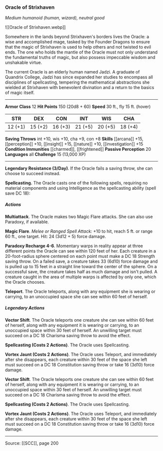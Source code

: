 ### Oracle of Strixhaven
_Medium humanoid (human, wizard), neutral good_

![[Oracle of Strixhaven.webp]]

Somewhere in the lands beyond Strixhaven's borders lives the Oracle: a wise and accomplished mage, tasked by the Founder Dragons to ensure that the magic of Strixhaven is used to help others and not twisted to evil ends. The one who holds the mantle of the Oracle must not only understand the fundamental truths of magic, but also possess impeccable wisdom and unshakable virtue.

The current Oracle is an elderly human named Jadzi. A graduate of Quandrix College, Jadzi has since expanded her studies to encompass all disciplines of spellcasting, tempering the mathematical abstractions she wielded at Strixhaven with benevolent divination and a return to the basics of magic itself.




---

**Armor Class** 12
**Hit Points** 150 (20d8 + 60)
**Speed** 30 ft., fly 15 ft. (hover)

| STR     | DEX     | CON     | INT     | WIS     | CHA     |
|---------|---------|---------|---------|---------|---------|
| 12 (+1) | 15 (+2) | 16 (+3) | 21 (+5) | 20 (+5) | 18 (+4) |

**Saving Throws** int +10, wis +10, cha +9, con +8
**Skills** [[arcana]] +15, [[perception]] +10, [[insight]] +15, [[nature]] +10, [[investigation]] +15
**Condition Immunities** [[charmed]], [[frightened]]
**Passive Perception** 20
**Languages** all
**Challenge** 15 (13,000 XP)

---

**Legendary Resistance (3/Day)**. If the Oracle fails a saving throw, she can choose to succeed instead.

**Spellcasting.** The Oracle casts one of the following spells, requiring no material components and using Intelligence as the spellcasting ability (spell save DC 18):

##### Actions
**Multiattack**. The Oracle makes two Magic Flare attacks. She can also use Paradoxy, if available.

**Magic Flare**. _Melee or Ranged Spell Attack:_ +10 to hit, reach 5 ft. or range 60 ft., one target. Hit: 24 (3d12 + 5) force damage.

**Paradoxy Recharge 4-6**. Momentary warps in reality appear at three different points the Oracle can see within 120 feet of her. Each creature in a 20-foot-radius sphere centered on each point must make a DC 18 Strength saving throw. On a failed save, a creature takes 33 (6d10) force damage and is pulled up to 15 feet in a straight line toward the center of the sphere. On a successful save, the creature takes half as much damage and isn't pulled. A creature caught in the area of multiple warps is affected by only one, which the Oracle chooses.

**Teleport**. The Oracle teleports, along with any equipment she is wearing or carrying, to an unoccupied space she can see within 60 feet of herself.

##### Legendary Actions
**Vector Shift**. The Oracle teleports one creature she can see within 60 feet of herself, along with any equipment it is wearing or carrying, to an unoccupied space within 30 feet of herself. An unwilling target must succeed on a DC 18 Charisma saving throw to avoid the effect.

**Spellcasting (Costs 2 Actions)**. The Oracle uses Spellcasting.

**Vortex Jaunt (Costs 2 Actions)**. The Oracle uses Teleport, and immediately after she disappears, each creature within 30 feet of the space she left must succeed on a DC 18 Constitution saving throw or take 16 (3d10) force damage.

**Vector Shift**. The Oracle teleports one creature she can see within 60 feet of herself, along with any equipment it is wearing or carrying, to an unoccupied space within 30 feet of herself. An unwilling target must succeed on a DC 18 Charisma saving throw to avoid the effect.

**Spellcasting (Costs 2 Actions)**. The Oracle uses Spellcasting.

**Vortex Jaunt (Costs 2 Actions)**. The Oracle uses Teleport, and immediately after she disappears, each creature within 30 feet of the space she left must succeed on a DC 18 Constitution saving throw or take 16 (3d10) force damage.


---

Source: [[SCC]], page 200